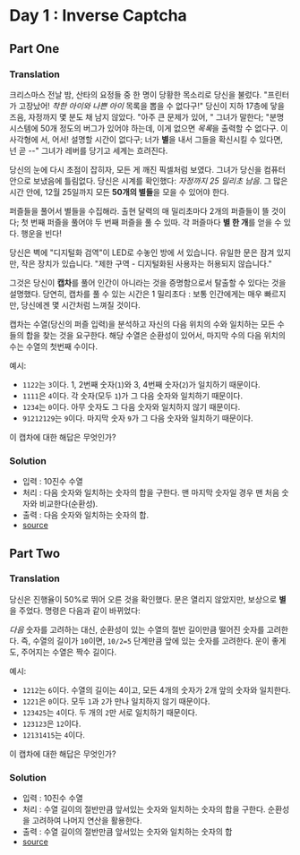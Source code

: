 # Day 1 : Inverse Captcha
## Part One 
### Translation
크리스마스 전날 밤, 산타의 요정들 중 한 명이 당황한 목소리로 당신을 불렀다. "프린터가 고장났어! *착한 아이와 나쁜 아이* 목록을 뽑을 수 없다구!" 당신이 지하 17층에 닿을 즈음, 자정까지 몇 분도 채 남지 않았다. "아주 큰 문제가 있어, " 그녀가 말한다; "분명 시스템에 50개 정도의 버그가 있어야 하는데, 이게 없으면 *목록*을 출력할 수 없다구. 이 사각형에 서, 어서! 설명할 시간이 없다구; 너가 **별**을 내서 그들을 확신시킬 수 있다면, 넌 곧 --" 그녀가 레버를 당기고 세계는 흐려진다.  
  
당신의 눈에 다시 초점이 잡히자, 모든 게 깨진 픽셀처럼 보였다. 그녀가 당신을 컴퓨터 안으로 보냈음에 틀림없다. 당신은 시계를 확인했다: *자정까지 25 밀리초 남음*. 그 많은 시간 안에, 12월 25일까지 모든 **50개의 별들**을 모을 수 있어야 한다.  
  
퍼즐들을 풀어서 별들을 수집해라. 출현 달력의 매 밀리초마다 2개의 퍼즐들이 뜰 것이다; 첫 번째 퍼즐을 풀어야 두 번째 퍼즐을 풀 수 있따. 각 퍼즐마다 **별 한 개**를 얻을 수 있다. 행운을 빈다!  
  
당신은 벽에 "디지털화 검역"이 LED로 수놓인 방에 서 있습니다. 유일한 문은 잠겨 있지만, 작은 장치가 있습니다. "제한 구역 - 디지털화된 사용자는 허용되지 않습니다."  
  
그것은 당신이 **캡차**를 풀어 인간이 아니라는 것을 증명함으로서 탈출할 수 있다는 것을 설명했다. 당연히, 캡차를 풀 수 있는 시간은 1 밀리초다 : 보통 인간에게는 매우 빠르지만, 당신에겐 몇 시간처럼 느껴질 것이다.  
  
캡차는 수열(당신의 퍼즐 입력)을 분석하고 자신의 다음 위치의 수와 일치하는 모든 수들의 합을 찾는 것을 요구한다. 해당 수열은 순환성이 있어서, 마지막 수의 다음 위치의 수는 수열의 첫번째 수이다.  
  
예시:  
   - `1122`는 `3`이다. 1, 2번째 숫자(`1`)와 3, 4번째 숫자(`2`)가 일치하기 때문이다.
   - `1111`은 `4`이다. 각 숫자(모두 `1`)가 그 다음 숫자와 일치하기 때문이다.
   - `1234`는 `0`이다. 아무 숫자도 그 다음 숫자와 일치하지 않기 때문이다.
   - `91212129`는 `9`이다. 마지막 숫자 `9`가 그 다음 숫자와 일치하기 때문이다.
  
이 캡차에 대한 해답은 무엇인가?  
  
### Solution
- 입력 : 10진수 수열
- 처리 : 다음 숫자와 일치하는 숫자의 합을 구한다. 맨 마지막 숫자일 경우 맨 처음 숫자와 비교한다(순환성).
- 출력 : 다음 숫자와 일치하는 숫자의 합.
- [source](./Part_1/captcha_solver.py)

## Part Two
### Translation
당신은 진행율이 50%로 뛰어 오른 것을 확인했다. 문은 열리지 않았지만, 보상으로 **별**을 주었다. 명령은 다음과 같이 바뀌었다:  
  
*다음* 숫자를 고려하는 대신, 순환성이 있는 수열의 절반 길이만큼 떨어진 숫자를 고려한다. 즉, 수열의 길이가 `10`이면, `10/2=5` 단계만큼 앞에 있는 숫자를 고려한다. 운이 좋게도, 주어지는 수열은 짝수 길이다.  
  
예시:
   - `1212`는 `6`이다. 수열의 길이는 4이고, 모든 4개의 숫자가 2개 앞의 숫자와 일치한다.
   - `1221`은 `0`이다. 모두 `1`과 `2`가 만나 일치하지 않기 때문이다.
   - `123425`는 `4`이다. 두 개의 `2`만 서로 일치하기 때문이다.
   - `123123`은 `12`이다.
   - `12131415`는 `4`이다.

이 캡차에 대한 해답은 무엇인가?  

### Solution
- 입력 : 10진수 수열
- 처리 : 수열 길이의 절반만큼 앞서있는 숫자와 일치하는 숫자의 합을 구한다. 순환성을 고려하여 나머지 연산을 활용한다.
- 출력 : 수열 길이의 절반만큼 앞서있는 숫자와 일치하는 숫자의 합
- [source](./Part_2/captcha_solver.py)